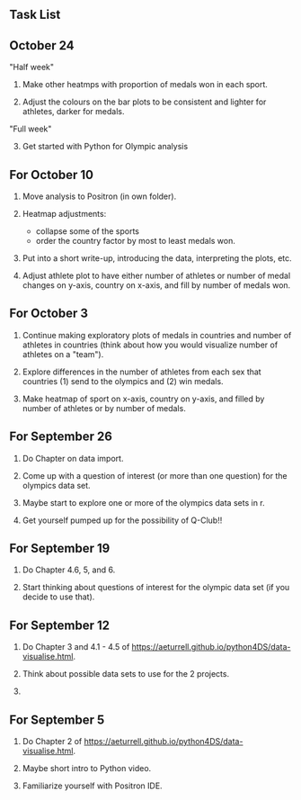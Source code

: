 ## Task List

## October 24

"Half week"

1. Make other heatmps with proportion of medals won in each sport.

2. Adjust the colours on the bar plots to be consistent and lighter for athletes, darker for medals.

"Full week"

3. Get started with Python for Olympic analysis

## For October 10

1. Move analysis to Positron (in own folder).

2. Heatmap adjustments:

    * collapse some of the sports 
    * order the country factor by most to least medals won.

3. Put into a short write-up, introducing the data, interpreting the plots, etc.

4. Adjust athlete plot to have either number of athletes or number of medal changes on y-axis, country on x-axis, and fill by number of medals won.

## For October 3

1. Continue making exploratory plots of medals in countries and number of athletes in countries (think about how you would visualize number of athletes on a "team").

2. Explore differences in the number of athletes from each sex that countries (1) send to the olympics and (2) win medals.

3. Make heatmap of sport on x-axis, country on y-axis, and filled by number of athletes or by number of medals.


## For September 26

1. Do Chapter on data import.

2. Come up with a question of interest (or more than one question) for the olympics data set.

3. Maybe start to explore one or more of the olympics data sets in r.

4. Get yourself pumped up for the possibility of Q-Club!!

## For September 19

1. Do Chapter 4.6, 5, and 6.

2. Start thinking about questions of interest for the olympic data set (if you decide to use that).

   
   
## For September 12

1. Do Chapter 3 and 4.1 - 4.5 of <https://aeturrell.github.io/python4DS/data-visualise.html>.

2. Think about possible data sets to use for the 2 projects.
3. 
## For September 5

1. Do Chapter 2 of <https://aeturrell.github.io/python4DS/data-visualise.html>.

2. Maybe short intro to Python video.

3. Familiarize yourself with Positron IDE.




